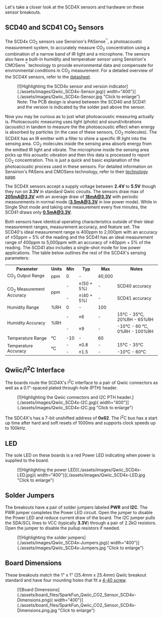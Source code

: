 Let's take a closer look at the SCD4X sensors and hardware on these sensor breakouts.

## SCD40 and SCD41 CO<sub>2</sub> Sensors

The SCD4x CO<sub>2</sub> sensors use Sensirion's PASense<sup>&trade;</sup>, a photoacoustic measurement system, to accurately measure CO<sub>2</sub> concentration using a combination of a narrow band of IR light and a microphone. The sensors also have a built-in humidity and temperatuer sensor using Sensirion's CMOSens<sup>&trade;</sup> technology to provide environmental data and compensate for environmental conditions in CO<sub>2</sub> measurement. For a detailed overview of the SCD4X sensors, refer to the [datasheet](./assets/component_documentation/Sensirion_CO2_Sensors_SCD4x_Datasheet.pdf).

<figure markdown>
[![Highlighting the SCD4x sensor and version indicator](./assets/images/Qwiic_SCD4x-Sensor.jpg){ width="400"}](./assets/images/Qwiic_SCD4x-Sensor.jpg "Click to enlarge")
<figcaption markdown>Note: The PCB design is shared between the SCD40 and SCD41 and the version is indicated by the solder pad above the sensor.</figcaption>
</figure>

Now you may be curious as to just what photoacoustic measuring actually is. Photoacoustic measuring uses light (photo) and sound/vibrations (acoustic) in tandem to measure the the photoacoustic effect when energy is absorbed by particles (in the case of these sensors, CO<sub>2</sub> molecules). The SCD4X has an IR emitter with a filter to shine a specific IR light into the sensing area. CO<sub>2</sub> molecules inside the sensing area absorb energy from the emitted IR light and vibrate. The microphone inside the sensing area picks up this acoustic vibration and then this data is processed to report CO<sub>2</sub> concentration. This is just a quick and basic explanation of the photoacoustic process used in these sensors. For detailed information on Sensirion's PASens and CMOSens technology, refer to their [technology page](https://sensirion.com/products/technology).

The SCD4X sensors accept a supply voltage between <b>2.4V</b> to <b>5.5V</b> though they run on <b>3.3V</b> in standard Qwiic circuits. The sensors draw max of <b>205mA@3.3V</b> with an average draw of <b>18mA@3.3V</b> with periodic measurements in normal mode (<b>3.5mA@3.3V</b> in low power mode). While in Single Shot mode and taking one measurement every five minutes, the SCD41 draws only <b>0.5mA@3.3V</b>. 

Both sensors have identical operating characteristics outside of their ideal measurement ranges, measurement accuracy, and feature set. The SCD40's ideal measurement range is 400ppm to 2,000pm with an accuracy of &plusmn;50ppm + 5% of the reading and the SCD41 has an ideal measurement range of 400ppm to 5,000ppm with an accuracy of &plusmn;40ppm + 5% of the reading. The SCD41 also includes a single-shot mode for low power applications. The table below outlines the rest of the SCD4X's sensing parameters: 

<table>
    <tr>
        <th>Parameter</th>
        <th>Units</th>
        <th>Min</th>
        <th>Typ</th>
        <th>Max</th>
        <th>Notes</th>
    </tr>
    <tr>
        <td>CO<sub>2</sub> Output Range</td>
        <td>ppm</td>
        <td>0</td>
        <td>-</td>
        <td>40,000</td>
        <td></td>
    </tr>
    <tr>
        <td rowspan="2" style="vertical align middle">CO<sub>2</sub> Measurement Accuracy</td>
        <td rowspan="2" style="vertical align middle">ppm</td>
        <td>-</td>
        <td>&plusmn;(50 + 5%)</td>
        <td>-</td>
        <td>SCD40 accuracy</td>
    </tr>
    <tr>
        <td>-</td>
        <td>&plusmn;(40 + 5%)</td>
        <td>-</td>
        <td>SCD41 accuracy</td>
    </tr>
    <tr>
        <td>Humidity Range</td>
        <td>%RH</td>
        <td>0</td>
        <td>-</td>
        <td>100</td>
        <td></td>
    </tr>
    <tr>
        <td rowspan="2" style="vertical align middle">Humidity Accuracy</td>
        <td rowspan="2" style="vertical align middle">%RH</td>
        <td>-</td>
        <td>&plusmn;6</td>
        <td>-</td>
        <td>15&deg;C - 35&deg;C, 20%RH - 65%RH</td>
    </tr>
    <tr>
        <td>-</td>
        <td>&plusmn;9</td>
        <td>-</td>
        <td>-10&deg;C - 60 &deg;C, 0%RH - 100%RH</td>
    </tr>
    <tr>
        <td>Temperature Range</td>
        <td>&deg;C</td>
        <td>-10</td>
        <td>-</td>
        <td>60</td>
        <td></td>
    </tr>
    <tr>
        <td rowspan="2" style="vertical align middle">Temperature Accuracy</td>
        <td rowspan="2" style="vertical align middle">&deg;C</td>
        <td>-</td>
        <td>&plusmn;0.8</td>
        <td>-</td>
        <td>15&deg;C - 35&deg;C</td>
    </tr>
    <tr>
        <td>-</td>
        <td>&plusmn;1.5</td>
        <td>-</td>
        <td>-10&deg;C - 60&deg;C</td>
    </tr>
</table>

## Qwiic/I<sup>2</sup>C Interface

The boards route the SCD4X's I<sup>2</sup>C interface to a pair of Qwiic connectors as well as a 0.1"-spaced plated through-hole (PTH) header.

<figure markdown>
[![Highlighting the Qwiic connectors and I2C PTH header.](./assets/images/Qwiic_SCD4x-I2C.jpg){ width="400"}](./assets/images/Qwiic_SCD4x-I2C.jpg "Click to enlarge")
</figure>

The SDC4X's has a 7-bit unshifted address of <b>0x62</b>. The I<sup>2</sup>C bus has a start up time after hard and soft resets of 1000ms and supports clock speeds up to 100kHz.

## LED

The sole LED on these boards is a red Power LED indicating when power is supplied to the board.

<figure markdown>
[![Highlighting the power LED](./assets/images/Qwiic_SCD4x-LED.jpg){ width="400"}](./assets/images/Qwiic_SCD4x-LED.jpg "Click to enlarge")
</figure>

## Solder Jumpers

The breakouts have a pair of solder jumpers labeled <b>PWR</b> and <b>I2C</b>. The PWR jumper completes the Power LED circuit. Open the jumper to disable the Power LED and reduce current draw of the board. The I2C jumper pulls the SDA/SCL lines to VCC (typically <b>3.3V</b>) through a pair of 2.2k&ohm; resistors. Open the jumper to disable the pullup resistors if needed.

<figure markdown>
[![Highlighting the solder jumpers](./assets/images/Qwiic_SCD4x-Jumpers.jpg){ width="400"}](./assets/images/Qwiic_SCD4x-Jumpers.jpg "Click to enlarge")
</figure>

## Board Dimensions

These breakouts match the 1" x 1" (25.4mm x 25.4mm) Qwiic breakout standard and have four mounting holes that fit a [4-40 screw](https://www.sparkfun.com/products/10453).

<figure markdown>
[![Board Dimensions](./assets/board_files/SparkFun_Qwiic_CO2_Sensor_SCD4x-Dimensions.png){ width="400"}](./assets/board_files/SparkFun_Qwiic_CO2_Sensor_SCD4x-Dimensions.png.jpg "Click to enlarge")
</figure>